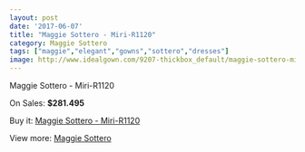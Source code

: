 ```yaml
---
layout: post
date: '2017-06-07'
title: "Maggie Sottero - Miri-R1120"
category: Maggie Sottero
tags: ["maggie","elegant","gowns","sottero","dresses"]
image: http://www.idealgown.com/9207-thickbox_default/maggie-sottero-miri-r1120.jpg
---
```

Maggie Sottero - Miri-R1120

On Sales: **$281.495**
<a href="https://www.idealgown.com/en/maggie-sottero/3846-maggie-sottero-miri-r1120.html"><amp-img layout="responsive" width="600" height="600" src="//www.idealgown.com/9207-thickbox_default/maggie-sottero-miri-r1120.jpg" alt="Maggie Sottero - Miri-R1120 0" /></a>
<a href="https://www.idealgown.com/en/maggie-sottero/3846-maggie-sottero-miri-r1120.html"><amp-img layout="responsive" width="600" height="600" src="//www.idealgown.com/9209-thickbox_default/maggie-sottero-miri-r1120.jpg" alt="Maggie Sottero - Miri-R1120 1" /></a>
<a href="https://www.idealgown.com/en/maggie-sottero/3846-maggie-sottero-miri-r1120.html"><amp-img layout="responsive" width="600" height="600" src="//www.idealgown.com/9208-thickbox_default/maggie-sottero-miri-r1120.jpg" alt="Maggie Sottero - Miri-R1120 2" /></a>

Buy it: [Maggie Sottero - Miri-R1120](https://www.idealgown.com/en/maggie-sottero/3846-maggie-sottero-miri-r1120.html "Maggie Sottero - Miri-R1120")

View more: [Maggie Sottero](https://www.idealgown.com/en/45-maggie-sottero "Maggie Sottero")